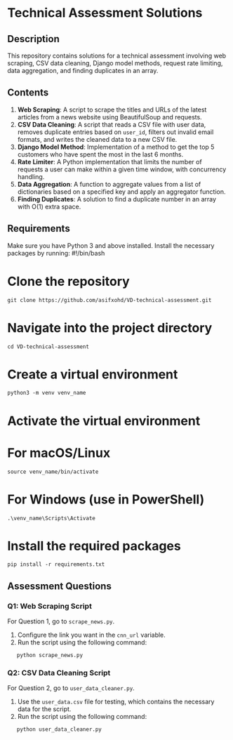 # Technical Assessment Solutions

## Description

This repository contains solutions for a technical assessment involving web scraping, CSV data cleaning, Django model methods, request rate limiting, data aggregation, and finding duplicates in an array.

## Contents

1. **Web Scraping**: A script to scrape the titles and URLs of the latest articles from a news website using BeautifulSoup and requests.
2. **CSV Data Cleaning**: A script that reads a CSV file with user data, removes duplicate entries based on `user_id`, filters out invalid email formats, and writes the cleaned data to a new CSV file.
3. **Django Model Method**: Implementation of a method to get the top 5 customers who have spent the most in the last 6 months.
4. **Rate Limiter**: A Python implementation that limits the number of requests a user can make within a given time window, with concurrency handling.
5. **Data Aggregation**: A function to aggregate values from a list of dictionaries based on a specified key and apply an aggregator function.
6. **Finding Duplicates**: A solution to find a duplicate number in an array with O(1) extra space.

## Requirements

Make sure you have Python 3 and above installed. Install the necessary packages by running:
#!/bin/bash

# Clone the repository
```
git clone https://github.com/asifxohd/VD-technical-assessment.git

```
# Navigate into the project directory
```
cd VD-technical-assessment
```

# Create a virtual environment
```
python3 -m venv venv_name
```

# Activate the virtual environment
# For macOS/Linux
```
source venv_name/bin/activate
```

# For Windows (use in PowerShell)
```
.\venv_name\Scripts\Activate
```

# Install the required packages
```
pip install -r requirements.txt
```

## Assessment Questions

### Q1: Web Scraping Script

For Question 1, go to `scrape_news.py`.

1. Configure the link you want in the `cnn_url` variable.
2. Run the script using the following command:

```
   python scrape_news.py
```

### Q2: CSV Data Cleaning Script

For Question 2, go to `user_data_cleaner.py`.

1. Use the `user_data.csv` file for testing, which contains the necessary data for the script.
2. Run the script using the following command:

```
   python user_data_cleaner.py
```




